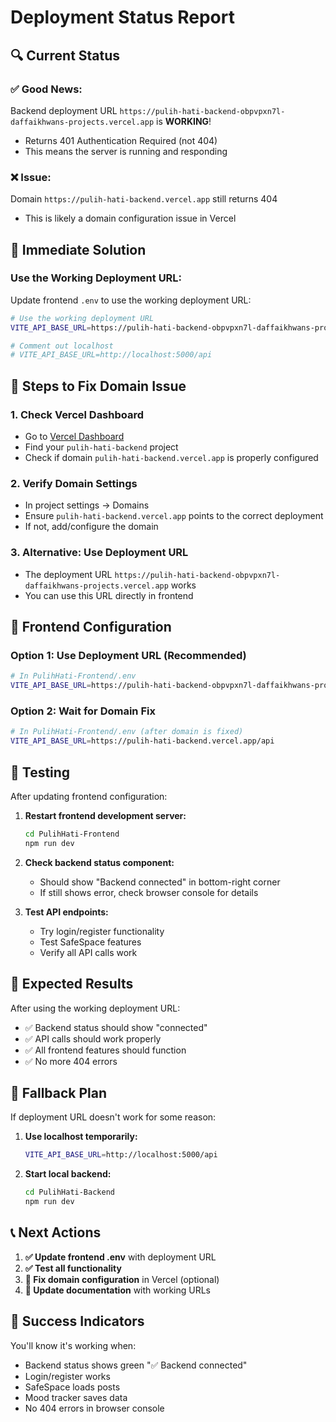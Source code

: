 # Deployment Status Report

## 🔍 **Current Status**

### ✅ **Good News:**
Backend deployment URL `https://pulih-hati-backend-obpvpxn7l-daffaikhwans-projects.vercel.app` is **WORKING**!
- Returns 401 Authentication Required (not 404)
- This means the server is running and responding

### ❌ **Issue:**
Domain `https://pulih-hati-backend.vercel.app` still returns 404
- This is likely a domain configuration issue in Vercel

## 🚀 **Immediate Solution**

### **Use the Working Deployment URL:**

Update frontend `.env` to use the working deployment URL:

```bash
# Use the working deployment URL
VITE_API_BASE_URL=https://pulih-hati-backend-obpvpxn7l-daffaikhwans-projects.vercel.app/api

# Comment out localhost
# VITE_API_BASE_URL=http://localhost:5000/api
```

## 🔧 **Steps to Fix Domain Issue**

### 1. **Check Vercel Dashboard**
- Go to [Vercel Dashboard](https://vercel.com/dashboard)
- Find your `pulih-hati-backend` project
- Check if domain `pulih-hati-backend.vercel.app` is properly configured

### 2. **Verify Domain Settings**
- In project settings → Domains
- Ensure `pulih-hati-backend.vercel.app` points to the correct deployment
- If not, add/configure the domain

### 3. **Alternative: Use Deployment URL**
- The deployment URL `https://pulih-hati-backend-obpvpxn7l-daffaikhwans-projects.vercel.app` works
- You can use this URL directly in frontend

## 📝 **Frontend Configuration**

### **Option 1: Use Deployment URL (Recommended)**
```bash
# In PulihHati-Frontend/.env
VITE_API_BASE_URL=https://pulih-hati-backend-obpvpxn7l-daffaikhwans-projects.vercel.app/api
```

### **Option 2: Wait for Domain Fix**
```bash
# In PulihHati-Frontend/.env (after domain is fixed)
VITE_API_BASE_URL=https://pulih-hati-backend.vercel.app/api
```

## 🧪 **Testing**

After updating frontend configuration:

1. **Restart frontend development server:**
   ```bash
   cd PulihHati-Frontend
   npm run dev
   ```

2. **Check backend status component:**
   - Should show "Backend connected" in bottom-right corner
   - If still shows error, check browser console for details

3. **Test API endpoints:**
   - Try login/register functionality
   - Test SafeSpace features
   - Verify all API calls work

## 🎯 **Expected Results**

After using the working deployment URL:
- ✅ Backend status should show "connected"
- ✅ API calls should work properly
- ✅ All frontend features should function
- ✅ No more 404 errors

## 🔄 **Fallback Plan**

If deployment URL doesn't work for some reason:

1. **Use localhost temporarily:**
   ```bash
   VITE_API_BASE_URL=http://localhost:5000/api
   ```

2. **Start local backend:**
   ```bash
   cd PulihHati-Backend
   npm run dev
   ```

## 📞 **Next Actions**

1. **✅ Update frontend .env** with deployment URL
2. **✅ Test all functionality** 
3. **🔧 Fix domain configuration** in Vercel (optional)
4. **📝 Update documentation** with working URLs

## 🎉 **Success Indicators**

You'll know it's working when:
- Backend status shows green "✅ Backend connected"
- Login/register works
- SafeSpace loads posts
- Mood tracker saves data
- No 404 errors in browser console
